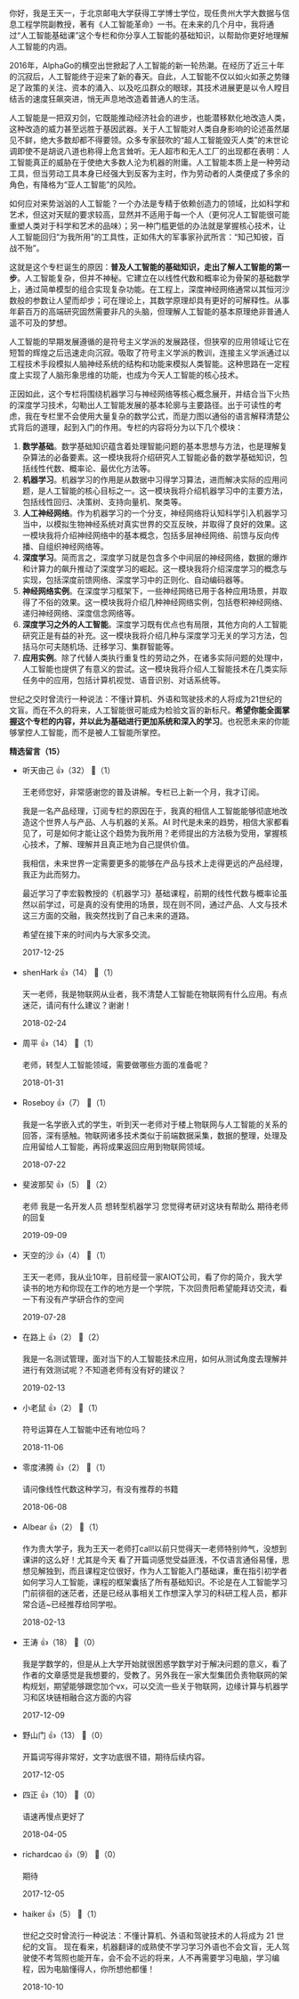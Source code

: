 你好，我是王天一，于北京邮电大学获得工学博士学位，现任贵州大学大数据与信息工程学院副教授，著有《人工智能革命》一书。在未来的几个月中，我将通过“人工智能基础课”这个专栏和你分享人工智能的基础知识，以帮助你更好地理解人工智能的内涵。

2016年，AlphaGo的横空出世掀起了人工智能的新一轮热潮。在经历了近三十年的沉寂后，人工智能终于迎来了新的春天。自此，人工智能不仅以如火如荼之势赚足了政策的关注、资本的涌入、以及吃瓜群众的眼球，其技术进展更是以令人瞠目结舌的速度狂飙突进，悄无声息地改造着普通人的生活。

人工智能是一把双刃剑，它既能推动经济社会的进步，也能潜移默化地改造人类，这种改造的威力甚至远胜于基因武器。关于人工智能对人类自身影响的论述虽然屡见不鲜，绝大多数却都不得要领。众多专家鼓吹的“超人工智能毁灭人类”的末世论调即使不是胡说八道也称得上危言耸听。无人超市和无人工厂的出现都在表明：人工智能真正的威胁在于使绝大多数人沦为机器的附庸。人工智能本质上是一种劳动工具，但当劳动工具本身已经强大到反客为主时，作为劳动者的人类便成了多余的角色，有降格为“亚人工智能”的风险。

如何应对来势汹汹的人工智能？一个办法是专精于依赖创造力的领域，比如科学和艺术，但这对天赋的要求较高，显然并不适用于每一个人（更何况人工智能很可能重塑人类对于科学和艺术的品味）；另一种门槛更低的办法就是掌握核心技术，让人工智能回归“为我所用”的工具性，正如伟大的军事家孙武所言：“知己知彼，百战不殆”。

这就是这个专栏诞生的原因：**普及人工智能的基础知识，走出了解人工智能的第一步**。人工智能复杂，但并不神秘。它建立在以线性代数和概率论为骨架的基础数学上，通过简单模型的组合实现复杂功能。在工程上，深度神经网络通常以其恒河沙数般的参数让人望而却步；可在理论上，其数学原理却具有更好的可解释性。从事年薪百万的高端研究固然需要非凡的头脑，但理解人工智能的基本原理绝非普通人遥不可及的梦想。

人工智能的早期发展遵循的是符号主义学派的发展路径，但狭窄的应用领域让它在短暂的辉煌之后迅速走向沉寂。吸取了符号主义学派的教训，连接主义学派通过以工程技术手段模拟人脑神经系统的结构和功能来模拟人类智能。这种思路在一定程度上实现了人脑形象思维的功能，也成为今天人工智能的核心技术。

正因如此，这个专栏将围绕机器学习与神经网络等核心概念展开，并结合当下火热的深度学习技术，勾勒出人工智能发展的基本轮廓与主要路径。出于可读性的考虑，我在专栏里不会使用大量复杂的数学公式，而是力图以通俗的语言解释清楚公式背后的道理，起到入门的作用。专栏的内容将分为以下几个模块：

1. **数学基础**。数学基础知识蕴含着处理智能问题的基本思想与方法，也是理解复杂算法的必备要素。这一模块我将介绍研究人工智能必备的数学基础知识，包括线性代数、概率论、最优化方法等。
2. **机器学习**。机器学习的作用是从数据中习得学习算法，进而解决实际的应用问题，是人工智能的核心目标之一。这一模块我将介绍机器学习中的主要方法，包括线性回归、决策树、支持向量机、聚类等。
3. **人工神经网络**。作为机器学习的一个分支，神经网络将认知科学引入机器学习当中，以模拟生物神经系统对真实世界的交互反映，并取得了良好的效果。这一模块我将介绍神经网络中的基本概念，包括多层神经网络、前馈与反向传播、自组织神经网络等。
4. **深度学习**。简而言之，深度学习就是包含多个中间层的神经网络，数据的爆炸和计算力的飙升推动了深度学习的崛起。这一模块我将介绍深度学习的概念与实现，包括深度前馈网络、深度学习中的正则化、自动编码器等。
5. **神经网络实例**。在深度学习框架下，一些神经网络已用于各种应用场景，并取得了不俗的效果。这一模块我将介绍几种神经网络实例，包括卷积神经网络、递归神经网络、深度信念网络等。
6. **深度学习之外的人工智能**。深度学习既有优点也有局限，其他方向的人工智能研究正是有益的补充。这一模块我将介绍几种与深度学习无关的学习方法，包括马尔可夫随机场、迁移学习、集群智能等。
7. **应用实例**。除了代替人类执行重复性的劳动之外，在诸多实际问题的处理中，人工智能也提供了有意义的尝试。这一模块我将介绍人工智能技术在几类实际任务中的应用，包括计算机视觉、语音识别、对话系统等。

世纪之交时曾流行一种说法：不懂计算机、外语和驾驶技术的人将成为21世纪的文盲。而在不久的将来，人工智能很可能成为检验文盲的新标尺。**希望你能全面掌握这个专栏的内容，并以此为基础进行更加系统和深入的学习**。也祝愿未来的你能够掌控人工智能，而不是被人工智能所掌控。
<div><strong>精选留言（15）</strong></div><ul>
<li><span>听天由己</span> 👍（32） 💬（1）<p>王老师您好，非常感谢您的普及讲解。专栏已上新一个月，我才订阅。

我是一名产品经理，订阅专栏的原因在于，我真的相信人工智能能够彻底地改造这个世界人与产品、人与机器的关系。AI 时代是未来的趋势，相信大家都看见了，可是如何才能让这个趋势为我所用？老师提出的方法极为受用，掌握核心技术，了解、理解并且真正地为自己提供价值。

我相信，未来世界一定需要更多的能够在产品与技术上走得更远的产品经理，我正为此而努力。

最近学习了李宏毅教授的《机器学习》基础课程，前期的线性代数与概率论虽然以前学过，可是真的没有使用的场景，现在则不同，通过产品、人文与技术这三方面的交融，我突然找到了自己未来的道路。

希望在接下来的时间内与大家多交流。</p>2017-12-25</li><br/><li><span>shenHark</span> 👍（14） 💬（1）<p>天一老师，我是物联网从业者，我不清楚人工智能在物联网有什么应用。有点迷茫，请问有什么建议？谢谢！</p>2018-02-24</li><br/><li><span>周平</span> 👍（14） 💬（1）<p>老师，转型人工智能领域，需要做哪些方面的准备呢？</p>2018-01-31</li><br/><li><span>Roseboy</span> 👍（7） 💬（1）<p>我是一名学嵌入式的学生，听到天一老师对于楼上物联网与人工智能的关系的回答，深有感触。物联网诸多技术类似于前端数据采集，数据的整理，处理及应用留给人工智能，再将成果返回应用到物联网领域。</p>2018-07-22</li><br/><li><span>斐波那契</span> 👍（5） 💬（2）<p>老师 我是一名开发人员 想转型机器学习 您觉得考研对这块有帮助么 期待老师的回复</p>2019-09-09</li><br/><li><span>天空的沙</span> 👍（4） 💬（1）<p>王天一老师，我从业10年，目前经营一家AIOT公司，看了你的简介，我大学读书的地方和你现在工作的地方是一个学院，下次回贵阳希望能拜访交流，看一下有没有产学研合作的空间</p>2019-07-28</li><br/><li><span>在路上</span> 👍（2） 💬（2）<p>我是一名测试管理，面对当下的人工智能技术应用，如何从测试角度去理解并进行有效测试呢？不知道老师有没有好的建议？</p>2019-02-13</li><br/><li><span>小老鼠</span> 👍（2） 💬（1）<p>符号运算在人工智能中还有地位吗？</p>2018-11-06</li><br/><li><span>零度沸腾</span> 👍（2） 💬（1）<p>请问像线性代数这种学习，有没有推荐的书籍</p>2018-06-08</li><br/><li><span>AIbear</span> 👍（2） 💬（1）<p>作为贵大学子，我为王天一老师打call!以前只觉得天一老师特别帅气，没想到课讲的这么好！尤其是今天 看了开篇词感觉受益匪浅，不仅语言通俗易懂，思想见解独到，而且课程定位很好，作为人工智能入门基础课，重在指引初学者如何学习人工智能，课程的框架囊括了所有基础知识。不论是在人工智能学习门前徘徊的迷茫者，还是已经从事相关工作想深入学习的科研工程人员，都非常合适~已经推荐给同学啦。</p>2018-02-13</li><br/><li><span>王涛</span> 👍（18） 💬（0）<p>我是学数学的，但是从上大学开始就很困惑学数学对于解决问题的意义，看了作者的文章感觉是我想要的，受教了。另外我在一家大型集团负责物联网的架构规划，期望能够跟您加个vx，可以交流一些关于物联网，边缘计算与机器学习和区块链相融合这方面的内容</p>2017-12-09</li><br/><li><span>野山门</span> 👍（13） 💬（0）<p>开篇词写得非常好，文字功底很不错，期待后续内容。</p>2017-12-05</li><br/><li><span>四正</span> 👍（10） 💬（0）<p>语速再慢点更好了</p>2018-04-05</li><br/><li><span>richardcao</span> 👍（9） 💬（0）<p>期待</p>2017-12-05</li><br/><li><span>haiker</span> 👍（5） 💬（1）<p>世纪之交时曾流行一种说法：不懂计算机、外语和驾驶技术的人将成为 21 世纪的文盲。
现在看来，机器翻译的成熟使不学习学习外语也不会文盲，无人驾驶使不考驾照也能开车，会不会不远的将来，人不再需要学习电脑，学习编程，因为电脑懂得人，你所想他都懂！</p>2018-10-10</li><br/>
</ul>